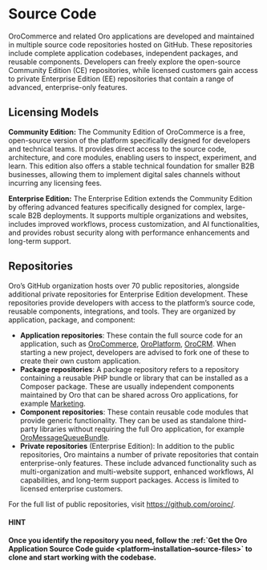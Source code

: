 <!-- meta: description = Learn how OroCommerce is structured across public Community Edition and private Enterprise Edition repositories, including applications, packages, and components hosted on GitHub. -->

# Source Code

OroCommerce and related Oro applications are developed and maintained in multiple source code repositories hosted on GitHub. These repositories include complete application codebases, independent packages, and reusable components. Developers can freely explore the open-source Community Edition (CE) repositories, while licensed customers gain access to private Enterprise Edition (EE) repositories that contain a range of advanced, enterprise-only features.

## Licensing Models

**Community Edition:** The Community Edition of OroCommerce is a free, open-source version of the platform specifically designed for developers and technical teams. It provides direct access to the source code, architecture, and core modules, enabling users to inspect, experiment, and learn. This edition also offers a stable technical foundation for smaller B2B businesses, allowing them to implement digital sales channels without incurring any licensing fees.

**Enterprise Edition:** The Enterprise Edition extends the Community Edition by offering advanced features specifically designed for complex, large-scale B2B deployments. It supports multiple organizations and websites, includes improved workflows, process customization, and AI functionalities, and provides robust security along with performance enhancements and long-term support.

<!-- CE vs EE Comparison------------------- -->
<!-- .. csv-table::
:header: "Feature / Capability", "Community Edition", "Enterprise Edition"
:widths: 50, 25, 25
"**Licensing & Support**", "", ""
"License","Free, open source (MIT)","Commercial license"
"Code Access","Public repositories on GitHub","Private repositories (licensed customers only)"
"Long-term Support","Community Forum only","Guaranteed by Oro Inc."
"**Security & Compliance**", "", ""
"Security & Performance Optimizations","Limited","Enhanced"
"User Login Attempts Configuration","Not available","Available"
"User Password Change Policy Settings","Not available","Available"
"Two-Factor Authentication","Not available","Available"
"LDAP Integration","Not available","Available"
"**Multi-Organization & Multi-Site**", "", ""
"Multi-organization Support","Not available","Available"
"Multi-website Support","Not available","Available"
"Multi-warehouse Management","Limited","Available"
"B2B Marketplace Support","Not available","Available"
"**Product Management**", "", ""
"Simple and Configurable Products","Available","Available"
"Product Kits","Available","Available"
"Support of Externally Stored Images and Files","Available","Available"
"**Search & Navigation**", "", ""
"Global Search Boost","Not available","Available"
"Search Autocomplete","Not available","Available"
"Fuzzy Search in the Storefront and Back-Office","Not available","Available"
"Search Synonyms and History","Not available","Available"
"**Integrations**", "", ""
"Microsoft Office 365 Integration","Unavailable","Available"
"Stripe Payment Service Integration","Not available","Available"
"Google Analytics 4","Available","Available"
"**Orders & Pricing**", "", ""
"Backordering","Not available","Available"
"Multiple Shipping (Order Splitting)","Not available","Available"
"Multiple Currencies","Not available","Available"
"Multiple Price Lists","Available","Available"
"Online Quoting","Available","Available"
"**CRM & Customer Management**", "", ""
"Multi-Channel CRM","Available","Available"
"SEO Management","Available","Available"
"**Technology & Scalability**", "", ""
"REST API Access","Available","Available"
"MySQL Database Support","Available","Available"
"PostgreSQL Database Support","Not available","Available"
"Elasticsearch Support","Not available","Available"
"Administrative and Functional Scalability (RabbitMQ)","Not available","Available"
"**Advanced Features**", "", ""
"Workflows & Process Customization","Basic workflows only","Advanced workflows and transitions"
"AI Capabilities","Not available","Available" -->

## Repositories

Oro’s GitHub organization hosts over 70 public repositories, alongside additional private repositories for Enterprise Edition development. These repositories provide developers with access to the platform’s source code, reusable components, integrations, and tools. They are organized by application, package, and component:

* **Application repositories**: These contain the full source code for an application, such as <a href="https://github.com/oroinc/orocommerce-application" target="_blank">OroCommerce</a>, <a href="https://github.com/oroinc/platform-application" target="_blank">OroPlatform</a>, <a href="https://github.com/oroinc/crm-application" target="_blank">OroCRM</a>. When starting a new project, developers are advised to fork one of these to create their own custom application.
* **Package repositories**: A package repository refers to a repository containing a reusable PHP bundle or library that can be installed as a Composer package. These are usually independent components maintained by Oro that can be shared across Oro applications, for example <a href="https://github.com/oroinc/OroCRMMarketingBundle" target="_blank">Marketing</a>.
* **Component repositories**: These contain reusable code modules that provide generic functionality. They can be used as standalone third-party libraries without requiring the full Oro application, for example <a href="https://github.com/oroinc/platform/tree/5.1/src/Oro/Bundle/MessageQueueBundle" target="_blank">OroMessageQueueBundle</a>.
* **Private repositories** (Enterprise Edition): In addition to the public repositories, Oro maintains a number of private repositories that contain enterprise-only features. These include advanced functionality such as multi-organization and multi-website support, enhanced workflows, AI capabilities, and long-term support packages. Access is limited to licensed enterprise customers.

For the full list of public repositories, visit <a href="https://github.com/oroinc/" target="_blank">https://github.com/oroinc/</a>.

#### HINT
**Once you identify the repository you need, follow the :ref:\`Get the Oro Application Source Code guide <platform–installation–source-files>\` to clone and start working with the codebase.**

<!-- Frontend -->
